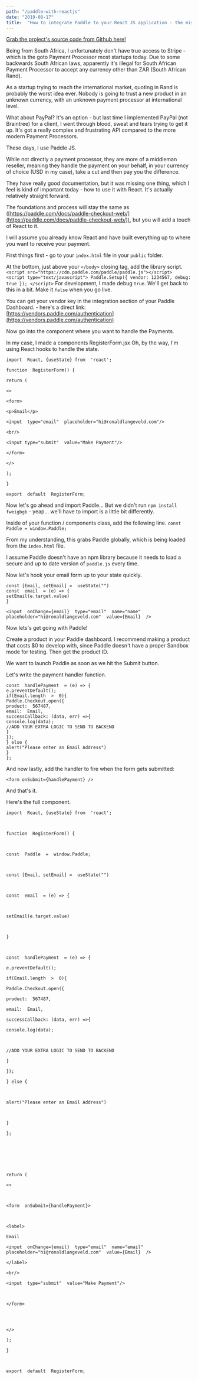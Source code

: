 ```yaml
---
path: "/paddle-with-reactjs"
date: "2019-08-17"
title:  "How to integrate Paddle to your React JS application - the missing documentation."
---
```


[Grab the project's source code from Github here!](https://github.com/ronaldlangeveld/paddlejs-react)

Being from South Africa, I unfortunately don't have true access to Stripe - which is the goto Payment Processor most startups today. Due to some backwards South African laws, apparently it's illegal for South African Payment Processor to accept any currency other than ZAR (South African Rand). 

As a startup trying to reach the international market, quoting in Rand is probably the worst idea ever. Nobody is going to trust a new product in an unknown currency, with an unknown payment processor at international level.

What about PayPal? 
It's an option - but last time I implemented PayPal (not Braintree) for a client, I went through blood, sweat and tears trying to get it up. It's got a really complex and frustrating API compared to the more modern Payment Processors.

These days, I use Paddle JS.

While not directly a payment processor, they are more of a middleman reseller, meaning they handle the payment on your behalf, in your currency of choice (USD in my case), take a cut and then pay you the difference. 

They have really good documentation, but it was missing one thing, which I feel is kind of important today - how to use it with React. 
It's actually relatively straight forward. 

The foundations and process will stay the same as ([https://paddle.com/docs/paddle-checkout-web/](https://paddle.com/docs/paddle-checkout-web/)), but you will add a touch of React to it. 

I will assume you already know React and have built everything up to where you want to receive your payment. 

First things first - go to your ``index.html`` file in your ``public`` folder.

At the bottom, just above your ``</body>`` closing tag, add the library script. 
``<script src="https://cdn.paddle.com/paddle/paddle.js"></script>  <script type="text/javascript"> Paddle.Setup({ vendor: 1234567, debug: true }); </script>``
For development, I made debug ``true``. We'll get back to this in a bit. Make it ``false`` when you go live.

You can get your vendor key in the integration section of your Paddle Dashboard. - here's a direct link: [https://vendors.paddle.com/authentication](https://vendors.paddle.com/authentication)

Now go into the component where you want to handle the Payments. 

In my case, I made a components RegisterForm.jsx
Oh, by the way, I'm using React hooks to handle the state.

```
import  React, {useState} from  'react';

function  RegisterForm() {

return (

<>

<form>

<p>Email</p>

<input  type="email"  placeholder="hi@ronaldlangeveld.com"/>

<br/>

<input type="submit"  value="Make Payment"/>

</form>

</>

);

}

export  default  RegisterForm;
```

Now let's go ahead and import Paddle... But we didn't run ``npm install fweigbgb`` - yeap... we'll have to import is a little bit differently. 

Inside of your function / components class, add the following line. 
``const Paddle = window.Paddle;``

From my understanding, this grabs Paddle globally, which is being loaded from the ``index.html`` file.

I assume Paddle doesn't have an npm library because it needs to load a secure and up to date version of ``paddle.js`` every time. 

Now let's hook your email form up to your state quickly. 
```
const [Email, setEmail] =  useState("")
const  email  = (e) => {
setEmail(e.target.value)
}
```
```
<input  onChange={email}  type="email"  name="name"  placeholder="hi@ronaldlangeveld.com"  value={Email}  />
```

Now lets's get going with Paddle! 

Create a product in your Paddle dashboard. I recommend making a product that costs $0 to develop with, since Paddle doesn't have a proper Sandbox mode for testing. Then get the product ID. 

We want to launch Paddle as soon as we hit the Submit button. 

Let's write the payment handler function.

```
const  handlePayment  = (e) => {
e.preventDefault();
if(Email.length  >  0){
Paddle.Checkout.open({
product:  567487,
email:  Email,
successCallback: (data, err) =>{
console.log(data);
//ADD YOUR EXTRA LOGIC TO SEND TO BACKEND
}
});
} else {
alert("Please enter an Email Address")
}
};
```

And now lastly, add the handler to fire when the form gets submitted:

```
<form onSubmit={handlePayment} />
```

And that's it. 

Here's the full component.

```
import  React, {useState} from  'react';

  

function  RegisterForm() {

  

const  Paddle  =  window.Paddle;

  

const [Email, setEmail] =  useState("")

  

const  email  = (e) => {

  

setEmail(e.target.value)

  

}

  

const  handlePayment  = (e) => {

e.preventDefault();

if(Email.length  >  0){

Paddle.Checkout.open({

product:  567487,

email:  Email,

successCallback: (data, err) =>{

console.log(data);

  

//ADD YOUR EXTRA LOGIC TO SEND TO BACKEND

}

});

} else {

  

alert("Please enter an Email Address")

  

}

};

  
  
  
  
  

return (

<>

  

<form  onSubmit={handlePayment}>

  

<label>

Email

<input  onChange={email}  type="email"  name="email"  placeholder="hi@ronaldlangeveld.com"  value={Email}  />

</label>

<br/>

<input  type="submit"  value="Make Payment"/>

  

</form>

  
  

</>

);

}

  

export  default  RegisterForm;
```